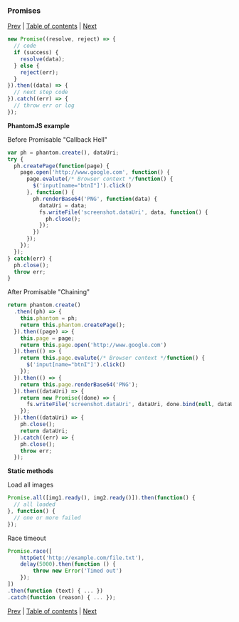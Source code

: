 ### Promises

[Prev](11-Iterators.md) | [Table of contents](https://github.com/gadyonysh/es2015-presentation#ecmascript-2015) | [Next](13-Generators.md)

```js
new Promise((resolve, reject) => {
  // code
  if (success) {
    resolve(data);
  } else {
    reject(err);
  }
}).then((data) => {
  // next step code
}).catch((err) => {
  // throw err or log
});
```

**PhantomJS example**

Before Promisable "Callback Hell"
```js
var ph = phantom.create(), dataUri;
try {
  ph.createPage(function(page) {
    page.open('http://www.google.com', function() {
      page.evalute(/* Browser context */function() {
        $('input[name="btnI"]').click()
      }, function() {
        ph.renderBase64('PNG', function(data) {
          dataUri = data;
          fs.writeFile('screenshot.dataUri', data, function() {
            ph.close();
          });
        })
      });
    });
  });
} catch(err) {
  ph.close();
  throw err;
}
```

After Promisable "Chaining"
```js
return phantom.create()
  .then((ph) => {
    this.phantom = ph;
    return this.phantom.createPage();
  }).then((page) => {
    this.page = page;
    return this.page.open('http://www.google.com')
  }).then(() => {
    return this.page.evalute(/* Browser context */function() {
      $('input[name="btnI"]').click()
    });
  }).then(() => {
    return this.page.renderBase64('PNG');
  }).then((dataUri) => {
    return new Promise((done) => { 
      fs.writeFile('screenshot.dataUri', dataUri, done.bind(null, dataUri))
    });
  }).then((dataUri) => {
    ph.close();
    return dataUri;
  }).catch((err) => {
    ph.close();
    throw err;
  });
```

**Static methods**

Load all images
```js
Promise.all([img1.ready(), img2.ready()]).then(function() {
  // all loaded
}, function() {
  // one or more failed
});
```

Race timeout
```js
Promise.race([
    httpGet('http://example.com/file.txt'),
    delay(5000).then(function () {
        throw new Error('Timed out')
    });
])
.then(function (text) { ... })
.catch(function (reason) { ... });
```

[Prev](11-Iterators.md) | [Table of contents](https://github.com/gadyonysh/es2015-presentation#ecmascript-2015) | [Next](13-Generators.md)